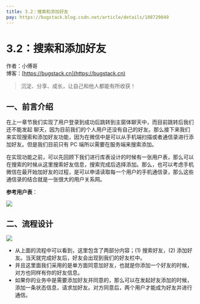 ```yaml
---
title: 3.2：搜索和添加好友
pay: https://bugstack.blog.csdn.net/article/details/108729049
---
```


# 3.2：搜索和添加好友

作者：小傅哥
<br/>博客：[https://bugstack.cn](https://bugstack.cn)

>沉淀、分享、成长，让自己和他人都能有所收获！

## 一、前言介绍

在上一章节我们实现了用户登录到成功后跳转到主窗体聊天中，而目前跳转后我们还不能发起 聊天，因为目前我们的个人用户还没有自己的好友。那么接下来我们来实现搜索和添加好友功能，因为在微信中是可以从手机端扫描或者通信录进行添加好友。但是我们目前只有 PC 端所以需要在服务端来搜索添加。

在实现功能之前，可以先回顾下我们进行库表设计的时候有一张用户表，那么可以在搜索的时候从这里搜索好友信息，搜索完成后选择添加。那么，也可以考虑手机微信在最开始加好友的过程，是可以申请读取每一个用户的手机通信录，那么这些通信录的结合就是一张很大的用户关系网。

**参考用户表**：

![](/images/article/project/im/project-im-3.2-01.png)

## 二、流程设计

![](/images/article/project/im/project-im-3.2-02.png)

- 从上面的流程中可以看到，这里包含了两部分内容；(1) 搜索好友，(2) 添加好友。当天就完成好友后，好友会出现到我们的好友栏中。
- 并且这里面我们采用的是单方面同意加好友，也就是你添加一个好友的时候，对方也同样有你的好友信息。
- 如果你的业务中是需要添加好友并同意的，那么可以在发起好友添加的时候，添加一条状态信息，请求加好友。对方同意后，两个用户才能成为好友并进行通信。